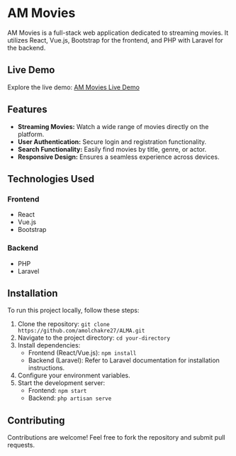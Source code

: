 # AM Movies

AM Movies is a full-stack web application dedicated to streaming movies. It utilizes React, Vue.js, Bootstrap for the frontend, and PHP with Laravel for the backend.

## Live Demo

Explore the live demo: [AM Movies Live Demo](https://abosonic.com/)

## Features

- **Streaming Movies:** Watch a wide range of movies directly on the platform.
- **User Authentication:** Secure login and registration functionality.
- **Search Functionality:** Easily find movies by title, genre, or actor.
- **Responsive Design:** Ensures a seamless experience across devices.

## Technologies Used

### Frontend

- React
- Vue.js
- Bootstrap

### Backend

- PHP
- Laravel

## Installation

To run this project locally, follow these steps:

1. Clone the repository: `git clone https://github.com/amolchakre27/ALMA.git`
2. Navigate to the project directory: `cd your-directory`
3. Install dependencies:
   - Frontend (React/Vue.js): `npm install`
   - Backend (Laravel): Refer to Laravel documentation for installation instructions.
4. Configure your environment variables.
5. Start the development server:
   - Frontend: `npm start`
   - Backend: `php artisan serve`

## Contributing

Contributions are welcome! Feel free to fork the repository and submit pull requests.
